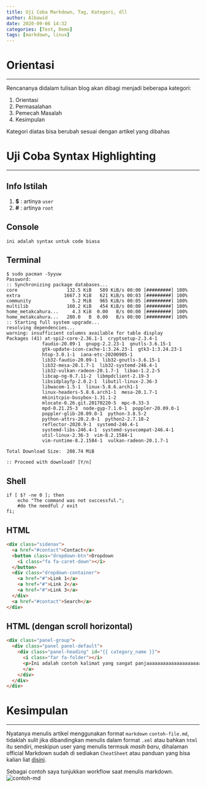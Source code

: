 ```yaml
---
title: Uji Coba Markdown, Tag, Kategori, dll
author: Albawid
date: 2020-09-06 14:32
categories: [Test, Demo]
tags: [markdown, linux]
---
```


# Orientasi
---

Rencananya didalam tulisan blog akan dibagi menjadi beberapa kategori:

1. Orientasi
2. Permasalahan
3. Pemecah Masalah
4. Kesimpulan

Kategori diatas bisa berubah sesuai dengan artikel yang dibahas

# Uji Coba Syntax Highlighting
---

## Info Istilah

1. **$** : artinya `user`
2. **#** : artinya `root`

## Console

```console
ini adalah syntax untuk code biasa
```

## Terminal

```terminal
$ sudo pacman -Syyuw
Password:
:: Synchronizing package databases...
core                  132.5 KiB   589 KiB/s 00:00 [#########] 100%
extra                1667.3 KiB   621 KiB/s 00:03 [#########] 100%
community               5.2 MiB   965 KiB/s 00:05 [#########] 100%
multilib              160.2 KiB   454 KiB/s 00:00 [#########] 100%
home_metakcahura...     4.3 KiB  0.00   B/s 00:00 [#########] 100%
home_metakcahura...   280.0   B  0.00   B/s 00:00 [#########] 100%
:: Starting full system upgrade...
resolving dependencies...
warning: insufficient columns available for table display
Packages (41) at-spi2-core-2.36.1-1  cryptsetup-2.3.4-1
             faudio-20.09-1  gnupg-2.2.23-1  gnutls-3.6.15-1
             gtk-update-icon-cache-1:3.24.23-1  gtk3-1:3.24.23-1
             htop-3.0.1-1  iana-etc-20200905-1
             lib32-faudio-20.09-1  lib32-gnutls-3.6.15-1
             lib32-mesa-20.1.7-1  lib32-systemd-246.4-1
             lib32-vulkan-radeon-20.1.7-1  libao-1.2.2-5
             libcap-ng-0.7.11-2  libmpdclient-2.19-3
             libsidplayfp-2.0.2-1  libutil-linux-2.36-3
             libwacom-1.5-1  linux-5.8.6.arch1-1
             linux-headers-5.8.6.arch1-1  mesa-20.1.7-1
             mkinitcpio-busybox-1.31.1-2
             mlocate-0.26.git.20170220-5  mpc-0.33-3
             mpd-0.21.25-3  node-gyp-7.1.0-1  poppler-20.09.0-1
             poppler-glib-20.09.0-1  python-3.8.5-2
             python-attrs-20.2.0-1  python2-2.7.18-2
             reflector-2020.9-1  systemd-246.4-1
             systemd-libs-246.4-1  systemd-sysvcompat-246.4-1
             util-linux-2.36-3  vim-8.2.1584-1
             vim-runtime-8.2.1584-1  vulkan-radeon-20.1.7-1

Total Download Size:  208.74 MiB

:: Proceed with download? [Y/n]
```

## Shell

```shell
if [ $? -ne 0 ]; then
    echo "The command was not successful.";
    #do the needful / exit
fi;
```

## HTML

```html
<div class="sidenav">
  <a href="#contact">Contact</a>
  <button class="dropdown-btn">Dropdown
    <i class="fa fa-caret-down"></i>
  </button>
  <div class="dropdown-container">
    <a href="#">Link 1</a>
    <a href="#">Link 2</a>
    <a href="#">Link 3</a>
  </div>
  <a href="#contact">Search</a>
</div>
```

## HTML (dengan scroll horizontal)

```html
<div class="panel-group">
  <div class="panel panel-default">
    <div class="panel-heading" id="{{ category_name }}">
      <i class="far fa-folder"></i>
      <p>Ini adalah contoh kalimat yang sangat panjaaaaaaaaaaaaaaaaaaaaaaaaaaaaaaaaaaaaaaaaaaaaaaaaaaaaaaaaaaaaaaaaaaaaaaaaaaaaaaaang.</p>
      </a>
    </div>
  </div>
</div>
```

# Kesimpulan
---

Nyatanya menulis artikel menggunakan format `markdown` `contoh-file.md`, tidaklah sulit jika dibandingkan menulis dalam format `.xml` atau bahkan `html` itu sendiri, meskipun user yang menulis termsuk *masih baru*, dihalaman official Markdown sudah di sediakan `CheatSheet` atau panduan yang bisa kalian liat [disini](https://www.markdownguide.org/cheat-sheet/).

Sebagai contoh saya tunjukkan workflow saat menulis markdown.
![contoh-md](https://res.cloudinary.com/albawid-github-io/image/upload/v1599479455/Tes-menulis-markdown/contoh-md_st5ne5.png)
